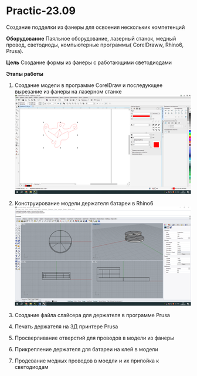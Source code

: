 # Practic-23.09
Создание подделки из фанеры для освоения нескольких компетенций

**Оборудование**
Паяльное оборудование, лазерный станок, медный провод, светодиоды, компьютерные программы( CorelDraww, Rhino6, Prusa).

**Цель** 
Создание формы из фанеры с работающими светодиодами

**Этапы работы**
1) Создание модели в программе CorelDraw и последующее вырезание из фанеры на лазерном станке
![Img](101.png)
2) Конструирование модели держателя батареи в Rhino6
![Img](102.png)
3) Создание файла слайсера для держателя в программе Prusa

4) Печать держателя на 3Д принтере Prusa

5) Просверливание отверстий для проводов в модели из фанеры

6) Прикрепление держателя для батареи на клей в модели

7) Продевание медных проводов в моедли и их припойка к светодиодам
